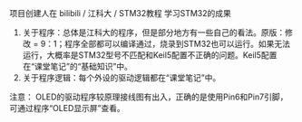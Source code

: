 项目创建人在 bilibili / 江科大 / STM32教程 学习STM32的成果
1. 关于程序：总体是江科大的程序，但是部分地方有一些自己的看法。原版：修改 = 9：1；程序全部都可以编译通过，烧录到STM32也可以运行。如果无法运行，大概率是STM32型号不匹配和Keil5配置不正确的问题。Keil5配置在“课堂笔记”的“基础知识”中。
2. 关于程序逻辑：每个外设的驱动逻辑都在“课堂笔记”中。

注意：
OLED的驱动程序较原理接线图有出入，正确的是使用Pin6和Pin7引脚，可通过程序“OLED显示屏”查看。
